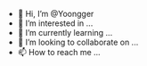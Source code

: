 - 👋 Hi, I’m @Yoongger
- 👀 I’m interested in ...
- 🌱 I’m currently learning ...
- 💞️ I’m looking to collaborate on ...
- 📫 How to reach me ...

<!---
Yoongger/Yoongger is a ✨ special ✨ repository because its `README.md` (this file) appears on your GitHub profile.
You can click the Preview link to take a look at your changes.
--->
